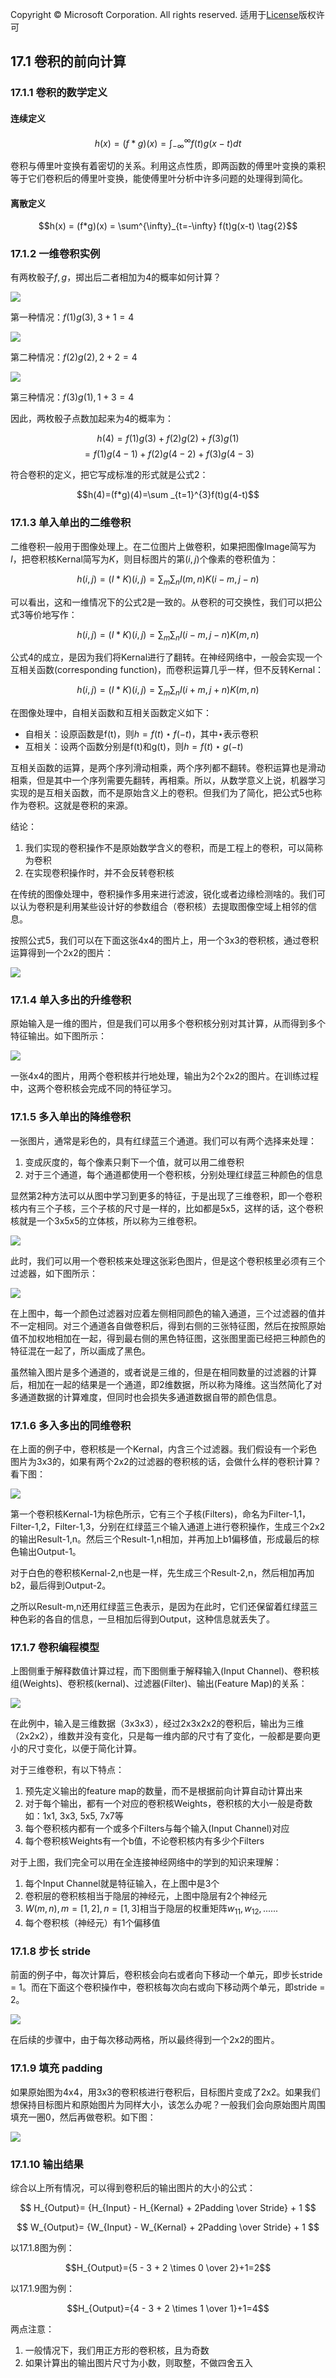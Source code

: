 Copyright © Microsoft Corporation. All rights reserved.
  适用于[License](https://github.com/Microsoft/ai-edu/blob/master/LICENSE.md)版权许可

## 17.1 卷积的前向计算

### 17.1.1 卷积的数学定义

#### 连续定义

$$h(x)=(f*g)(x) = \int_{-\infty}^{\infty} f(t)g(x-t)dt \tag{1}$$

卷积与傅里叶变换有着密切的关系。利用这点性质，即两函数的傅里叶变换的乘积等于它们卷积后的傅里叶变换，能使傅里叶分析中许多问题的处理得到简化。

#### 离散定义

$$h(x) = (f*g)(x) = \sum^{\infty}_{t=-\infty} f(t)g(x-t) \tag{2}$$

### 17.1.2 一维卷积实例

有两枚骰子$f,g$，掷出后二者相加为4的概率如何计算？

<img src="../Images/17/touzi1.png">


第一种情况：$f(1)g(3), 3+1=4$

<img src="../Images/17/touzi2.png">


第二种情况：$f(2)g(2), 2+2=4$

<img src="../Images/17/touzi3.png">


第三种情况：$f(3)g(1), 1+3=4$

因此，两枚骰子点数加起来为4的概率为：

$$h(4) = f(1)g(3)+f(2)g(2)+f(3)g(1)$$
$$=f(1)g(4-1) + f(2)g(4-2) + f(3)g(4-3)$$

符合卷积的定义，把它写成标准的形式就是公式2：

$$h(4)=(f*g)(4)=\sum _{t=1}^{3}f(t)g(4-t)$$

### 17.1.3 单入单出的二维卷积

二维卷积一般用于图像处理上。在二位图片上做卷积，如果把图像Image简写为$I$，把卷积核Kernal简写为$K$，则目标图片的第$(i,j)$个像素的卷积值为：

$$
h(i,j) = (I*K)(i,j)=\sum_m \sum_n I(m,n)K(i-m,j-n) \tag{3}
$$

可以看出，这和一维情况下的公式2是一致的。从卷积的可交换性，我们可以把公式3等价地写作：

$$
h(i,j) = (I*K)(i,j)=\sum_m \sum_n I(i-m,j-n)K(m,n) \tag{4}
$$

公式4的成立，是因为我们将Kernal进行了翻转。在神经网络中，一般会实现一个互相关函数(corresponding function)，而卷积运算几乎一样，但不反转Kernal：

$$
h(i,j) = (I*K)(i,j)=\sum_m \sum_n I(i+m,j+n)K(m,n) \tag{5}
$$

在图像处理中，自相关函数和互相关函数定义如下：

- 自相关：设原函数是f(t)，则$h=f(t) \star f(-t)$，其中$\star$表示卷积
- 互相关：设两个函数分别是f(t)和g(t)，则$h=f(t) \star g(-t)$

互相关函数的运算，是两个序列滑动相乘，两个序列都不翻转。卷积运算也是滑动相乘，但是其中一个序列需要先翻转，再相乘。所以，从数学意义上说，机器学习实现的是互相关函数，而不是原始含义上的卷积。但我们为了简化，把公式5也称作为卷积。这就是卷积的来源。

结论：

1. 我们实现的卷积操作不是原始数学含义的卷积，而是工程上的卷积，可以简称为卷积
2. 在实现卷积操作时，并不会反转卷积核

在传统的图像处理中，卷积操作多用来进行滤波，锐化或者边缘检测啥的。我们可以认为卷积是利用某些设计好的参数组合（卷积核）去提取图像空域上相邻的信息。

按照公式5，我们可以在下面这张4x4的图片上，用一个3x3的卷积核，通过卷积运算得到一个2x2的图片：

<img src="../Images/17/conv_w3_s1.png">

### 17.1.4 单入多出的升维卷积

原始输入是一维的图片，但是我们可以用多个卷积核分别对其计算，从而得到多个特征输出。如下图所示：

<img src="../Images/17/conv_2w3.png">

一张4x4的图片，用两个卷积核并行地处理，输出为2个2x2的图片。在训练过程中，这两个卷积核会完成不同的特征学习。

### 17.1.5 多入单出的降维卷积

一张图片，通常是彩色的，具有红绿蓝三个通道。我们可以有两个选择来处理：

1. 变成灰度的，每个像素只剩下一个值，就可以用二维卷积
2. 对于三个通道，每个通道都使用一个卷积核，分别处理红绿蓝三种颜色的信息

显然第2种方法可以从图中学习到更多的特征，于是出现了三维卷积，即一个卷积核内有三个子核，三个子核的尺寸是一样的，比如都是5x5，这样的话，这个卷积核就是一个3x5x5的立体核，所以称为三维卷积。

<img src="../Images/17/weights3d.png">

此时，我们可以用一个卷积核来处理这张彩色图片，但是这个卷积核里必须有三个过滤器，如下图所示：

<img src="../Images/17/multiple_filter.png">

在上图中，每一个颜色过滤器对应着左侧相同颜色的输入通道，三个过滤器的值并不一定相同。对三个通道各自做卷积后，得到右侧的三张特征图，然后在按照原始值不加权地相加在一起，得到最右侧的黑色特征图，这张图里面已经把三种颜色的特征混在一起了，所以画成了黑色。

虽然输入图片是多个通道的，或者说是三维的，但是在相同数量的过滤器的计算后，相加在一起的结果是一个通道，即2维数据，所以称为降维。这当然简化了对多通道数据的计算难度，但同时也会损失多通道数据自带的颜色信息。

### 17.1.6 多入多出的同维卷积

在上面的例子中，卷积核是一个Kernal，内含三个过滤器。我们假设有一个彩色图片为3x3的，如果有两个2x2的过滤器的卷积核的话，会做什么样的卷积计算？看下图：

<img src="../Images/17/conv3dp.png">

第一个卷积核Kernal-1为棕色所示，它有三个子核(Filters)，命名为Filter-1,1，Filter-1,2，Filter-1,3，分别在红绿蓝三个输入通道上进行卷积操作，生成三个2x2的输出Result-1,n。然后三个Result-1,n相加，并再加上b1偏移值，形成最后的棕色输出Output-1。

对于白色的卷积核Kernal-2,n也是一样，先生成三个Result-2,n，然后相加再加b2，最后得到Output-2。

之所以Result-m,n还用红绿蓝三色表示，是因为在此时，它们还保留着红绿蓝三种色彩的各自的信息，一旦相加后得到Output，这种信息就丢失了。

### 17.1.7 卷积编程模型

上图侧重于解释数值计算过程，而下图侧重于解释输入(Input Channel)、卷积核组(Weights)、卷积核(kernal)、过滤器(Filter)、输出(Feature Map)的关系：

<img src="../Images/17/conv3d.png">

在此例中，输入是三维数据（3x3x3），经过2x3x2x2的卷积后，输出为三维（2x2x2），维数并没有变化，只是每一维内部的尺寸有了变化，一般都是要向更小的尺寸变化，以便于简化计算。

对于三维卷积，有以下特点：

1. 预先定义输出的feature map的数量，而不是根据前向计算自动计算出来
2. 对于每个输出，都有一个对应的卷积核Weights，卷积核的大小一般是奇数如：1x1, 3x3, 5x5, 7x7等
3. 每个卷积核内都有一个或多个Filters与每个输入(Input Channel)对应
4. 每个卷积核Weights有一个b值，不论卷积核内有多少个Filters

对于上图，我们完全可以用在全连接神经网络中的学到的知识来理解：

1. 每个Input Channel就是特征输入，在上图中是3个
2. 卷积层的卷积核相当于隐层的神经元，上图中隐层有2个神经元
3. $W(m,n), m=[1,2], n=[1,3]$相当于隐层的权重矩阵$w_{11},w_{12},......$
4. 每个卷积核（神经元）有1个偏移值

### 17.1.8 步长 stride

前面的例子中，每次计算后，卷积核会向右或者向下移动一个单元，即步长stride = 1。而在下面这个卷积操作中，卷积核每次向右或向下移动两个单元，即stride = 2。

<img src="../Images/17/Stride2.png">

在后续的步骤中，由于每次移动两格，所以最终得到一个2x2的图片。

### 17.1.9 填充 padding

如果原始图为4x4，用3x3的卷积核进行卷积后，目标图片变成了2x2。如果我们想保持目标图片和原始图片为同样大小，该怎么办呢？一般我们会向原始图片周围填充一圈0，然后再做卷积。如下图：

<img src="../Images/17/padding.png">

### 17.1.10 输出结果

综合以上所有情况，可以得到卷积后的输出图片的大小的公式：

$$
H_{Output}= {H_{Input} - H_{Kernal} + 2Padding \over Stride} + 1
$$

$$
W_{Output}= {W_{Input} - W_{Kernal} + 2Padding \over Stride} + 1
$$

以17.1.8图为例：

$$H_{Output}={5 - 3 + 2 \times 0 \over 2}+1=2$$

以17.1.9图为例：

$$H_{Output}={4 - 3 + 2 \times 1 \over 1}+1=4$$

两点注意：

1. 一般情况下，我们用正方形的卷积核，且为奇数
2. 如果计算出的输出图片尺寸为小数，则取整，不做四舍五入
